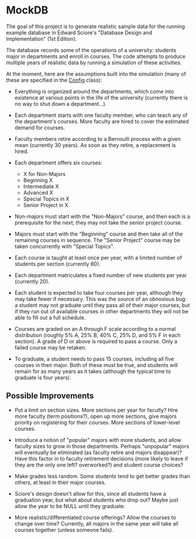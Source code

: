 MockDB
======

The goal of this project is to generate realistic sample data for the running example database in
Edward Sciore's "Database Design and Implementation" (1st Edition).

The database records some of the operations of a university: students major in departments and
enroll in courses. The code attempts to produce multiple years of realistic data by running a
simulation of these activities.

At the moment, here are the assumptions built into the simulation (many of these are specified in the
[Config](src/edu/depauw/csc480/mockdb/sim/Config.java) class):

* Everything is organized around the departments, which come into existence at various points
in the life of the university (currently there is no way to shut down a department...).

* Each department starts with one faculty member, who can teach any of the department's courses. More
faculty are hired to cover the estimated demand for courses.

* Faculty members retire according to a Bernoulli process with a given mean (currently 30 years). As
soon as they retire, a replacement is hired.

* Each department offers six courses:

    - X for Non-Majors
    - Beginning X
    - Intermediate X
    - Advanced X
    - Special Topics in X
    - Senior Project in X

* Non-majors must start with the "Non-Majors" course, and then each is a prerequisite for the next;
they may not take the senior project course.

* Majors must start with the "Beginning" course and then take all of the remaining courses in sequence.
The "Senior Project" course may be taken concurrently with "Special Topics".

* Each course is taught at least once per year, with a limited number of students per section (currently 60).

* Each department matriculates a fixed number of new students per year (currently 20).

* Each student is expected to take four courses per year, although they may take fewer if necessary. This
was the source of an obnoxious bug: a student may not graduate until they pass all of their major
courses, but if they run out of available courses in other departments they will not be able to fill out a
full schedule.

* Courses are graded on an A through F scale according to a normal distribution (roughly 5% A, 25% B, 40% C,
25% D, and 5% F in each section). A grade of D or above is required to pass a course. Only a failed course may be
retaken.

* To graduate, a student needs to pass 15 courses, including all five courses in their major. Both of these
must be true, and students will remain for as many years as it takes (although the typical time to graduate
is four years).

## Possible Improvements

* Put a limit on section sizes. More sections per year for faculty? Hire more faculty (term positions?),
open up more sections, give majors priority on registering for their courses. More sections of lower-level courses.

* Introduce a notion of "popular" majors with more students, and allow faculty sizes to grow in those departments.
Perhaps "unpopular" majors will eventually be eliminated (as faculty retire and majors disappear)? Have this
factor in to faculty retirement decisions (more likely to leave if they are the only one left? overworked?) and
student course choices?

* Make grades less random. Some students tend to get better grades than others, at least in their major courses.

* Sciore's design doesn't allow for this, since all students have a graduation year, but what about students who
drop out? Maybe just allow the year to be NULL until they graduate.

* More realistic/differentiated course offerings? Allow the courses to change over time? Currently, all majors in
the same year will take all courses together (unless someone fails).
